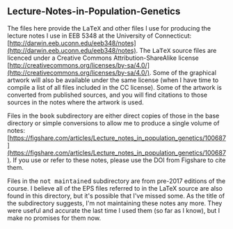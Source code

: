 ## Lecture-Notes-in-Population-Genetics

The files here provide the <tt>LaTeX</tt> and other files I use for
producing the lecture notes I use in EEB 5348 at the University of
Connecticut:
[http://darwin.eeb.uconn.edu/eeb348/notes](http://darwin.eeb.uconn.edu/eeb348/notes). The
<tt>LaTeX</tt> source files are licenced under a Creative Commons
Attribution-ShareAlike license
[http://creativecommons.org/licenses/by-sa/4.0/](http://creativecommons.org/licenses/by-sa/4.0/). Some of the
graphical artwork will also be available under the same license (when
I have time to compile a list of all files included in the CC
license). Some of the artwork is converted from published sources, and
you will find citations to those sources in the notes where the
artwork is used.

Files in the <tt>book</tt> subdirectory are either direct copies of
those in the base directory or simple conversions to allow me to
produce a single volume of notes:
[https://figshare.com/articles/Lecture_notes_in_population_genetics/100687](https://figshare.com/articles/Lecture_notes_in_population_genetics/100687). If
you use or refer to these notes, please use the DOI from Figshare to
cite them.

Files in the <tt>not maintained</tt> subdirectory are from pre-2017
editions of the course. I believe all of the EPS files referred to in
the LaTeX source are also found in this directory, but it's possible
that I've missed some. As the title of the subdirectory suggests, I'm
not maintaining these notes any more. They were useful and accurate
the last time I used them (so far as I know), but I make no promises
for them now.
